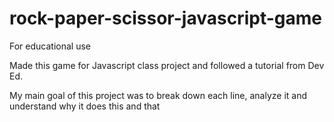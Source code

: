# rock-paper-scissor-javascript-game
<p>For educational use</p>
<p>Made this game for Javascript class project and followed a tutorial from Dev Ed.</p>
<p>My main goal of this project was to break down each line, analyze it and understand why it does this and that</p>
